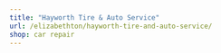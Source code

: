 ```yaml
---
title: "Hayworth Tire & Auto Service"
url: /elizabethton/hayworth-tire-and-auto-service/
shop: car repair
---
```

